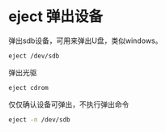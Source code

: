 # eject 弹出设备


弹出sdb设备，可用来弹出U盘，类似windows。

```bash
eject /dev/sdb
```


弹出光驱

```bash
eject cdrom
```

仅仅确认设备可弹出，不执行弹出命令

```bash
eject -n /dev/sdb
```